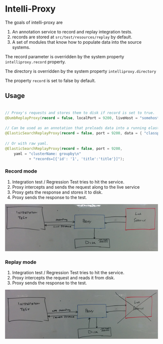 Intelli-Proxy
===

The goals of intelli-proxy are 
1. An annotation service to record and replay integration tests.
1. records are stored at `src/test/resources/replay` by default.
1. A set of modules that know how to populate data into the source systems.

The record parameter is overridden by the system property `intelliproxy.record` property.

The directory is overridden by the system property `intelliproxy.directory`

The property `record` is set to false by default.


Usage
---

```java

// Proxy's requests and stores them to disk if record is set to true.
@DumbReplayProxy(record = false, localPort = 9200, liveHost = "somehost", livePort = "8080");

// Can be used as an annotation that preloads data into a running elasticsearch
@ElasticSearchReplayProxy(record = false, port = 9200, data = { "classpath://globalSetup.yaml", "../elasticData.yaml]" });

// Or with raw yaml.
@ElasticSearchReplayProxy(record = false, port = 9200, 
    yaml = "clusterName: groupby\n" 
           + "records=[{'id': '1', 'title':'title'}]");

```

### Record mode


1. Integration test / Regression Test tries to hit the service.
1. Proxy intercepts and sends the request along to the live service
1. Proxy gets the response and stores it to disk. 
1. Proxy sends the response to the test.

![Recording Mode](src/main/resources/images/proxyRecord.jpg?raw=true "Proxy recording flow")

### Replay mode


1. Integration test / Regression Test tries to hit the service.
1. Proxy intercepts the request and reads it from disk. 
1. Proxy sends the response to the test.

![Recording Mode](src/main/resources/images/proxyReplay.jpg?raw=true "Proxy replay flow")


